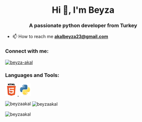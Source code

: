 
<h1 align="center">Hi 👋, I'm Beyza</h1>
<h3 align="center">A passionate python developer from Turkey</h3>

- 📫 How to reach me **akalbeyza23@gmail.com**

<h3 align="left">Connect with me:</h3>
<p align="left">
<a href="https://linkedin.com/in/beyza-akal" target="blank"><img align="center" src="https://raw.githubusercontent.com/rahuldkjain/github-profile-readme-generator/master/src/images/icons/Social/linked-in-alt.svg" alt="beyza-akal" height="30" width="40" /></a>
</p>

<h3 align="left">Languages and Tools:</h3>
<p align="left"> <a href="https://www.w3.org/html/" target="_blank" rel="noreferrer"> <img src="https://raw.githubusercontent.com/devicons/devicon/master/icons/html5/html5-original-wordmark.svg" alt="html5" width="40" height="40"/> </a> <a href="https://www.python.org" target="_blank" rel="noreferrer"> <img src="https://raw.githubusercontent.com/devicons/devicon/master/icons/python/python-original.svg" alt="python" width="40" height="40"/> </a> </p>

<p><img align="left" src="https://github-readme-stats.vercel.app/api/top-langs?username=beyzaakal&show_icons=true&locale=en&layout=compact" alt="beyzaakal" /></p>

<p>&nbsp;<img align="center" src="https://github-readme-stats.vercel.app/api?username=beyzaakal&show_icons=true&locale=en" alt="beyzaakal" /></p>

<p><img align="center" src="https://github-readme-streak-stats.herokuapp.com/?user=beyzaakal&" alt="beyzaakal" /></p>

<!---
BeyzaAkal/BeyzaAkal is a ✨ special ✨ repository because its `README.md` (this file) appears on your GitHub profile.
You can click the Preview link to take a look at your changes.
--->
